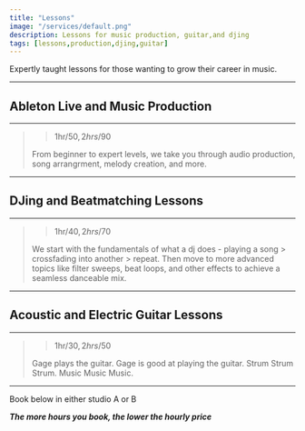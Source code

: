```yaml
---
title: "Lessons"
image: "/services/default.png"
description: Lessons for music production, guitar,and djing
tags: [lessons,production,djing,guitar]
---
```

Expertly taught lessons for those wanting to grow their career in music.

- - -

## Ableton Live and Music Production

- - -

>>1hr/$50, 2hrs/$90
>
>From beginner to expert levels, we take you through audio production, song arrangrment, melody creation, and more.

- - -

## DJing and Beatmatching Lessons

- - -

>>1hr/$40, 2hrs/$70
>
>We start with the fundamentals of what a dj does - playing a song > crossfading into another > repeat. Then move to more advanced topics like filter sweeps, beat loops, and other effects to achieve a seamless danceable mix.

- - -

## Acoustic and Electric Guitar Lessons

- - -

>>1hr/$30, 2hrs/$50
>
>Gage plays the guitar. Gage is good at playing the guitar. Strum Strum Strum. Music Music Music.

- - -

Book below in either studio A or B

**_The more hours you book, the lower the hourly price_**